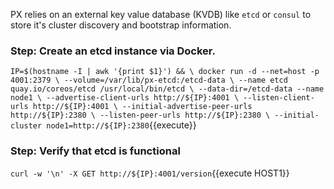 PX relies on an external key value database (KVDB) like `etcd` or `consul` to store it's cluster discovery and bootstrap information.

### Step: Create an etcd instance via Docker.

`IP=$(hostname -I | awk '{print $1}') && \
   docker run -d --net=host -p 4001:2379 \
   --volume=/var/lib/px-etcd:/etcd-data \
   --name etcd quay.io/coreos/etcd /usr/local/bin/etcd \
   --data-dir=/etcd-data --name node1 \
   --advertise-client-urls http://${IP}:4001 \
   --listen-client-urls http://${IP}:4001 \
   --initial-advertise-peer-urls http://${IP}:2380 \
   --listen-peer-urls http://${IP}:2380 \
   --initial-cluster node1=http://${IP}:2380`{{execute}}

### Step: Verify that etcd is functional

`curl -w '\n' -X GET http://${IP}:4001/version`{{execute HOST1}}
